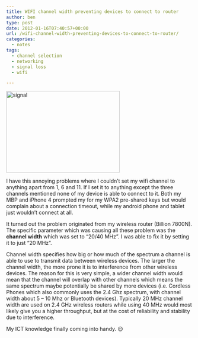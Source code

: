 ```yaml
---
title: WIFI channel width preventing devices to connect to router
author: ben
type: post
date: 2012-01-16T07:40:57+00:00
url: /wifi-channel-width-preventing-devices-to-connect-to-router/
categories:
  - notes
tags:
  - channel selection
  - networking
  - signal loss
  - wifi

---
```

<img src="http://hbish.com/wp-content/uploads/2012/01/signal.png" alt="signal" width="306" height="220" class="alignnone size-full wp-image-34" srcset="https://hbish.com/wp-content/uploads/2012/01/signal.png 306w, https://hbish.com/wp-content/uploads/2012/01/signal-300x215.png 300w" sizes="(max-width: 306px) 100vw, 306px" />

I have this annoying problems where I couldn&#8217;t set my wifi channel to anything apart from 1, 6 and 11. If I set it to anything except the three channels mentioned none of my device is able to connect to it. Both my MBP and iPhone 4 prompted my for my WPA2 pre-shared keys but would complain about a connection timeout, while my android phone and tablet just wouldn&#8217;t connect at all.

It turned out the problem originated from my wireless router (Billion 7800N). The specific parameter which was causing all these problem was the **channel width** which was set to &#8220;20/40 MHz&#8221;. I was able to fix it by setting it to just &#8220;20 MHz&#8221;.

Channel width specifies how big or how much of the spectrum a channel is able to use to transmit data between wireless devices. The larger the channel width, the more prone it is to interference from other wireless devices. The reason for this is very simple, a wider channel width would mean that the channel will overlap with other channels which means the same spectrum maybe potentially be shared by more devices (i.e. Cordless Phones which also commonly uses the 2.4 Ghz spectrum, with channel width about 5 &#8211; 10 Mhz or Bluetooth devices). Typically 20 MHz channel width are used on 2.4 GHz wireless routers while using 40 MHz would most likely give you a higher throughput, but at the cost of reliability and stability due to interference.

My ICT knowledge finally coming into handy. 😉
